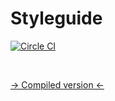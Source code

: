 # Styleguide

[![Circle CI](https://circleci.com/gh/itsinthenode/styleguide.svg?style=svg&circle-token=fe45b53922668d4ba71e5aa1da949c042140700e)](https://circleci.com/gh/itsinthenode/styleguide)

<br>

[-> Compiled version <-](http://itsinthenode.github.io/styleguide/)

